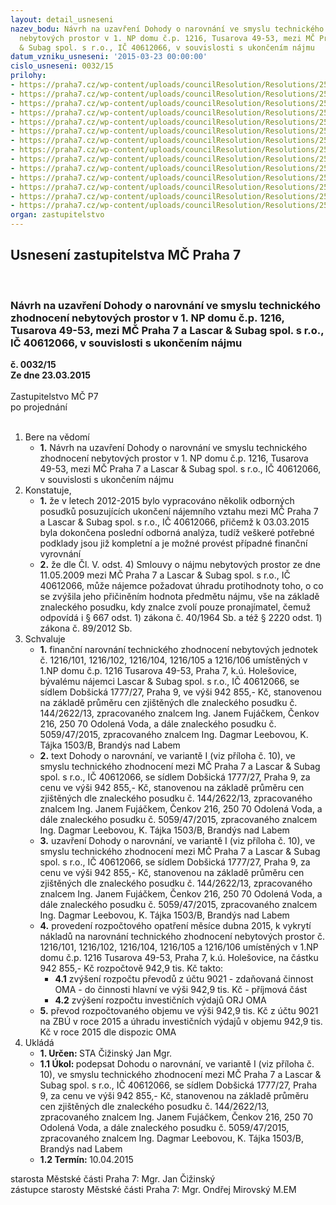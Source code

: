 ```yaml
---
layout: detail_usneseni
nazev_bodu: Návrh na uzavření Dohody o narovnání ve smyslu technického zhodnocení
  nebytových prostor v 1. NP domu č.p. 1216, Tusarova 49-53, mezi MČ Praha 7 a Lascar
  & Subag spol. s r.o., IČ 40612066, v souvislosti s ukončením nájmu
datum_vzniku_usneseni: '2015-03-23 00:00:00'
cislo_usneseni: 0032/15
prilohy:
- https://praha7.cz/wp-content/uploads/councilResolution/Resolutions/25563/2-15-priloha_01_lascar215.pdf
- https://praha7.cz/wp-content/uploads/councilResolution/Resolutions/25563/2-15-priloha_02_lascar215.pdf
- https://praha7.cz/wp-content/uploads/councilResolution/Resolutions/25563/2-15-priloha_03_lascar215.pdf
- https://praha7.cz/wp-content/uploads/councilResolution/Resolutions/25563/2-15-priloha_04_lascar215.pdf
- https://praha7.cz/wp-content/uploads/councilResolution/Resolutions/25563/2-15-priloha_05_lascar215.pdf
- https://praha7.cz/wp-content/uploads/councilResolution/Resolutions/25563/2-15-priloha_06_lascar215.pdf
- https://praha7.cz/wp-content/uploads/councilResolution/Resolutions/25563/2-15-priloha_07_lascar215.pdf
- https://praha7.cz/wp-content/uploads/councilResolution/Resolutions/25563/2-15-priloha_08_lascar215.pdf
- https://praha7.cz/wp-content/uploads/councilResolution/Resolutions/25563/2-15-priloha_09_lascar215.pdf
- https://praha7.cz/wp-content/uploads/councilResolution/Resolutions/25563/2-15-kolar10.docx
- https://praha7.cz/wp-content/uploads/councilResolution/Resolutions/25563/2-15-kolar11.docx
- https://praha7.cz/wp-content/uploads/councilResolution/Resolutions/25563/2-15-priloha_12_lascar215.pdf
- https://praha7.cz/wp-content/uploads/councilResolution/Resolutions/25563/2-15-priloha_13_lascar215.pdf
- https://praha7.cz/wp-content/uploads/councilResolution/Resolutions/25563/2-15-priloha_14_lascar215.pdf
organ: zastupitelstvo
---
```

<div id="ucUsn_pList" class="usn">
	<span><h2>Usnesení zastupitelstva MČ Praha 7 </h2>
<br></span><div class="standBody">
<span><h3>Návrh na uzavření Dohody o narovnání ve smyslu technického zhodnocení nebytových prostor v 1. NP domu č.p. 1216, Tusarova 49-53, mezi MČ Praha 7 a Lascar &amp; Subag spol. s r.o., IČ 40612066, v souvislosti s ukončením nájmu</h3></span><div class="center">
		<strong>č. 0032/15</strong><br>
	</div>
<div class="center">
		<strong>Ze dne 23.03.2015</strong><br><br>
	</div>Zastupitelstvo MČ P7<br> po projednání<br><br><ol>
<li>Bere na vědomí<ul><li>
<strong>1.</strong> Návrh na uzavření Dohody o narovnání ve smyslu technického zhodnocení nebytových prostor v 1. NP domu č.p. 1216, Tusarova 49-53, mezi MČ Praha 7  a Lascar &amp; Subag spol. s r.o., IČ 40612066, v souvislosti s ukončením nájmu    </li></ul>
</li>
<li>Konstatuje,<ul>
<li>
<strong>1.</strong> že v letech 2012-2015 bylo vypracováno několik odborných posudků posuzujících  ukončení nájemního vztahu mezi MČ Praha 7 a  Lascar &amp; Subag spol. s r.o.,  IČ 40612066, přičemž k 03.03.2015 byla dokončena poslední odborná analýza, tudíž veškeré potřebné podklady jsou již kompletní a je možné provést případné finanční vyrovnání</li>
<li>
<strong>2.</strong> že dle Čl. V. odst. 4) Smlouvy o nájmu nebytových prostor ze dne 11.05.2009 mezi MČ Praha 7 a Lascar &amp; Subag spol. s r.o., IČ 40612066, může nájemce požadovat úhradu protihodnoty toho, o co se zvýšila jeho přičiněním hodnota předmětu nájmu, vše na základě znaleckého posudku, kdy znalce zvolí pouze pronajímatel, čemuž odpovídá i § 667 odst. 1) zákona č. 40/1964 Sb. a též § 2220 odst. 1) zákona č. 89/2012 Sb.  </li>
</ul>
</li>
<li>Schvaluje<ul>
<li>
<strong>1.</strong> finanční narovnání technického zhodnocení nebytových jednotek  č. 1216/101, 1216/102, 1216/104, 1216/105 a 1216/106 umístěných v 1.NP domu č.p. 1216 Tusarova 49-53, Praha 7, k.ú. Holešovice, bývalému nájemci Lascar &amp; Subag spol. s r.o., IČ 40612066, se sídlem Dobšická 1777/27, Praha 9, ve výši 942 855,- Kč, stanovenou na základě průměru cen zjištěných dle znaleckého posudku  č. 144/2622/13, zpracovaného znalcem Ing. Janem Fujáčkem, Čenkov 216, 250 70 Odolená Voda,  a dále znaleckého posudku č. 5059/47/2015, zpracovaného znalcem Ing. Dagmar Leebovou, K. Tájka 1503/B, Brandýs nad Labem</li>
<li>
<strong>2.</strong> text Dohody o narovnání, ve variantě I (viz příloha č. 10), ve smyslu technického zhodnocení mezi MČ Praha 7 a Lascar &amp; Subag spol. s r.o., IČ 40612066, se sídlem Dobšická 1777/27, Praha 9, za cenu ve výši 942 855,- Kč, stanovenou  na základě průměru cen zjištěných dle znaleckého posudku č. 144/2622/13, zpracovaného znalcem Ing. Janem Fujáčkem, Čenkov 216, 250 70 Odolená Voda,  a dále znaleckého posudku č. 5059/47/2015, zpracovaného znalcem Ing. Dagmar Leebovou, K. Tájka 1503/B, Brandýs nad Labem</li>
<li>
<strong>3.</strong> uzavření Dohody o narovnání, ve variantě I (viz příloha č. 10), ve smyslu technického zhodnocení mezi MČ Praha 7 a Lascar &amp; Subag spol. s r.o.,  IČ 40612066, se sídlem Dobšická 1777/27, Praha 9, za cenu ve výši 942 855,- Kč, stanovenou na základě průměru cen zjištěných dle znaleckého posudku č. 144/2622/13, zpracovaného znalcem Ing. Janem Fujáčkem, Čenkov 216, 250 70 Odolená Voda,  a dále znaleckého posudku č. 5059/47/2015, zpracovaného znalcem Ing. Dagmar Leebovou, K. Tájka 1503/B, Brandýs nad Labem</li>
<li>
<strong>4.</strong> provedení rozpočtového opatření měsíce dubna 2015, k vykrytí nákladů na narovnání technického zhodnocení nebytových prostor  č. 1216/101, 1216/102, 1216/104, 1216/105 a 1216/106 umístěných v 1.NP domu č.p. 1216 Tusarova 49-53, Praha 7, k.ú. Holešovice, na částku 942 855,- Kč rozpočtově 942,9 tis. Kč takto:<ul>
<li>
<strong>4.1</strong> zvýšení rozpočtu převodů z účtu  9021 - zdaňovaná činnost OMA - do činnosti hlavní ve výši 942,9 tis. Kč  -  příjmová část</li>
<li>
<strong>4.2</strong> zvýšení rozpočtu investičních výdajů ORJ OMA</li>
</ul>
</li>
<li>
<strong>5.</strong> převod rozpočtovaného objemu ve výši 942,9 tis. Kč z účtu 9021 na ZBÚ v roce 2015 a úhradu investičních výdajů v objemu 942,9 tis. Kč v roce 2015 dle dispozic OMA            </li>
</ul>
</li>
<li>Ukládá<ul>
<li>
<strong>1. Určen: </strong>STA Čižinský Jan Mgr.</li>
<li>
<strong>1.1 Úkol: </strong>podepsat Dohodu o narovnání, ve variantě I (viz příloha č. 10), ve smyslu technického zhodnocení mezi MČ Praha 7 a Lascar &amp; Subag spol. s r.o.,  IČ 40612066, se sídlem Dobšická 1777/27, Praha 9, za cenu ve výši 942 855,- Kč, stanovenou na základě průměru cen zjištěných dle znaleckého posudku č. 144/2622/13, zpracovaného znalcem Ing. Janem Fujáčkem, Čenkov 216, 250 70 Odolená Voda,  a dále znaleckého posudku č. 5059/47/2015, zpracovaného znalcem Ing. Dagmar Leebovou, K. Tájka 1503/B, Brandýs nad Labem</li>
<li>
<strong>1.2 Termín: </strong>10.04.2015</li>
</ul>
</li>
</ol>starosta Městské části Praha 7: Mgr. Jan Čižinský<br>zástupce starosty Městské části Praha 7: Mgr. Ondřej Mirovský M.EM
</div>
</div>